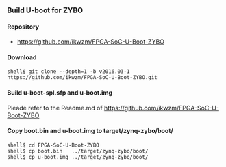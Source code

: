### Build U-boot for ZYBO

#### Repository

* https://github.com/ikwzm/FPGA-SoC-U-Boot-ZYBO

#### Download

```console
shell$ git clone --depth=1 -b v2016.03-1 https://github.com/ikwzm/FPGA-SoC-U-Boot-ZYBO.git
```

#### Build u-boot-spl.sfp and u-boot.img

Pleade refer to the Readme.md of https://github.com/ikwzm/FPGA-SoC-U-Boot-ZYBO

#### Copy boot.bin and u-boot.img to target/zynq-zybo/boot/

```console
shell$ cd FPGA-SoC-U-Boot-ZYBO
shell$ cp boot.bin   ../target/zynq-zybo/boot/
shell$ cp u-boot.img ../target/zynq-zybo/boot/
```

